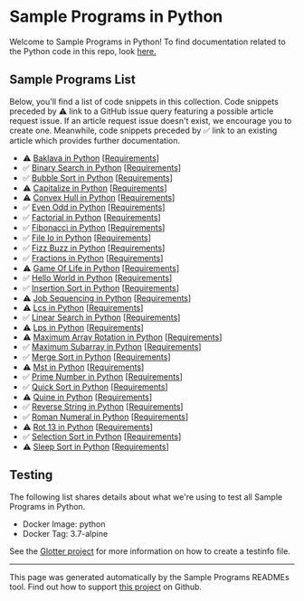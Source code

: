 # Sample Programs in Python

Welcome to Sample Programs in Python! To find documentation related to the Python code in this repo, look [here.](https://sample-programs.therenegadecoder.com/languages/python)

## Sample Programs List

Below, you'll find a list of code snippets in this collection. Code snippets preceded by :warning: link to a GitHub issue query featuring a possible article request issue. If an article request issue doesn't exist, we encourage you to create one. Meanwhile, code snippets preceded by :white_check_mark: link to an existing article which provides further documentation.

- :warning: [Baklava in Python](https://github.com//TheRenegadeCoder/sample-programs-website/issues?utf8=%E2%9C%93&q=is%3Aissue+is%3Aopen+baklava+python) [[Requirements](https://sample-programs.therenegadecoder.com/projects/baklava)]
- :white_check_mark: [Binary Search in Python](https://sample-programs.therenegadecoder.com/projects/binary-search/python) [[Requirements](https://sample-programs.therenegadecoder.com/projects/binary-search)]
- :white_check_mark: [Bubble Sort in Python](https://sample-programs.therenegadecoder.com/projects/bubble-sort/python) [[Requirements](https://sample-programs.therenegadecoder.com/projects/bubble-sort)]
- :warning: [Capitalize in Python](https://github.com//TheRenegadeCoder/sample-programs-website/issues?utf8=%E2%9C%93&q=is%3Aissue+is%3Aopen+capitalize+python) [[Requirements](https://sample-programs.therenegadecoder.com/projects/capitalize)]
- :warning: [Convex Hull in Python](https://github.com//TheRenegadeCoder/sample-programs-website/issues?utf8=%E2%9C%93&q=is%3Aissue+is%3Aopen+convex+hull+python) [[Requirements](https://sample-programs.therenegadecoder.com/projects/convex-hull)]
- :white_check_mark: [Even Odd in Python](https://sample-programs.therenegadecoder.com/projects/even-odd/python) [[Requirements](https://sample-programs.therenegadecoder.com/projects/even-odd)]
- :white_check_mark: [Factorial in Python](https://sample-programs.therenegadecoder.com/projects/factorial/python) [[Requirements](https://sample-programs.therenegadecoder.com/projects/factorial)]
- :white_check_mark: [Fibonacci in Python](https://sample-programs.therenegadecoder.com/projects/fibonacci/python) [[Requirements](https://sample-programs.therenegadecoder.com/projects/fibonacci)]
- :white_check_mark: [File Io in Python](https://sample-programs.therenegadecoder.com/projects/file-io/python) [[Requirements](https://sample-programs.therenegadecoder.com/projects/file-io)]
- :white_check_mark: [Fizz Buzz in Python](https://sample-programs.therenegadecoder.com/projects/fizz-buzz/python) [[Requirements](https://sample-programs.therenegadecoder.com/projects/fizz-buzz)]
- :white_check_mark: [Fractions in Python](https://sample-programs.therenegadecoder.com/projects/fractions/python) [[Requirements](https://sample-programs.therenegadecoder.com/projects/fractions)]
- :warning: [Game Of Life in Python](https://github.com//TheRenegadeCoder/sample-programs-website/issues?utf8=%E2%9C%93&q=is%3Aissue+is%3Aopen+game+of+life+python) [[Requirements](https://sample-programs.therenegadecoder.com/projects/game-of-life)]
- :white_check_mark: [Hello World in Python](https://sample-programs.therenegadecoder.com/projects/hello-world/python) [[Requirements](https://sample-programs.therenegadecoder.com/projects/hello-world)]
- :white_check_mark: [Insertion Sort in Python](https://sample-programs.therenegadecoder.com/projects/insertion-sort/python) [[Requirements](https://sample-programs.therenegadecoder.com/projects/insertion-sort)]
- :warning: [Job Sequencing in Python](https://github.com//TheRenegadeCoder/sample-programs-website/issues?utf8=%E2%9C%93&q=is%3Aissue+is%3Aopen+job+sequencing+python) [[Requirements](https://sample-programs.therenegadecoder.com/projects/job-sequencing)]
- :warning: [Lcs in Python](https://github.com//TheRenegadeCoder/sample-programs-website/issues?utf8=%E2%9C%93&q=is%3Aissue+is%3Aopen+lcs+python) [[Requirements](https://sample-programs.therenegadecoder.com/projects/lcs)]
- :white_check_mark: [Linear Search in Python](https://sample-programs.therenegadecoder.com/projects/linear-search/python) [[Requirements](https://sample-programs.therenegadecoder.com/projects/linear-search)]
- :warning: [Lps in Python](https://github.com//TheRenegadeCoder/sample-programs-website/issues?utf8=%E2%9C%93&q=is%3Aissue+is%3Aopen+lps+python) [[Requirements](https://sample-programs.therenegadecoder.com/projects/lps)]
- :warning: [Maximum Array Rotation in Python](https://github.com//TheRenegadeCoder/sample-programs-website/issues?utf8=%E2%9C%93&q=is%3Aissue+is%3Aopen+maximum+array+rotation+python) [[Requirements](https://sample-programs.therenegadecoder.com/projects/maximum-array-rotation)]
- :white_check_mark: [Maximum Subarray in Python](https://sample-programs.therenegadecoder.com/projects/maximum-subarray/python) [[Requirements](https://sample-programs.therenegadecoder.com/projects/maximum-subarray)]
- :white_check_mark: [Merge Sort in Python](https://sample-programs.therenegadecoder.com/projects/merge-sort/python) [[Requirements](https://sample-programs.therenegadecoder.com/projects/merge-sort)]
- :warning: [Mst in Python](https://github.com//TheRenegadeCoder/sample-programs-website/issues?utf8=%E2%9C%93&q=is%3Aissue+is%3Aopen+mst+python) [[Requirements](https://sample-programs.therenegadecoder.com/projects/mst)]
- :white_check_mark: [Prime Number in Python](https://sample-programs.therenegadecoder.com/projects/prime-number/python) [[Requirements](https://sample-programs.therenegadecoder.com/projects/prime-number)]
- :white_check_mark: [Quick Sort in Python](https://sample-programs.therenegadecoder.com/projects/quick-sort/python) [[Requirements](https://sample-programs.therenegadecoder.com/projects/quick-sort)]
- :warning: [Quine in Python](https://github.com//TheRenegadeCoder/sample-programs-website/issues?utf8=%E2%9C%93&q=is%3Aissue+is%3Aopen+quine+python) [[Requirements](https://sample-programs.therenegadecoder.com/projects/quine)]
- :white_check_mark: [Reverse String in Python](https://sample-programs.therenegadecoder.com/projects/reverse-string/python) [[Requirements](https://sample-programs.therenegadecoder.com/projects/reverse-string)]
- :white_check_mark: [Roman Numeral in Python](https://sample-programs.therenegadecoder.com/projects/roman-numeral/python) [[Requirements](https://sample-programs.therenegadecoder.com/projects/roman-numeral)]
- :warning: [Rot 13 in Python](https://github.com//TheRenegadeCoder/sample-programs-website/issues?utf8=%E2%9C%93&q=is%3Aissue+is%3Aopen+rot+13+python) [[Requirements](https://sample-programs.therenegadecoder.com/projects/rot-13)]
- :white_check_mark: [Selection Sort in Python](https://sample-programs.therenegadecoder.com/projects/selection-sort/python) [[Requirements](https://sample-programs.therenegadecoder.com/projects/selection-sort)]
- :warning: [Sleep Sort in Python](https://github.com//TheRenegadeCoder/sample-programs-website/issues?utf8=%E2%9C%93&q=is%3Aissue+is%3Aopen+sleep+sort+python) [[Requirements](https://sample-programs.therenegadecoder.com/projects/sleep-sort)]

## Testing

The following list shares details about what we're using to test all Sample Programs in Python.

- Docker Image: python
- Docker Tag: 3.7-alpine   

See the [Glotter project](https://github.com/auroq/glotter) for more information on how to create a testinfo file.

---

This page was generated automatically by the Sample Programs READMEs tool. Find out how to support [this project](https://github.com/TheRenegadeCoder/sample-programs-readmes) on Github.
